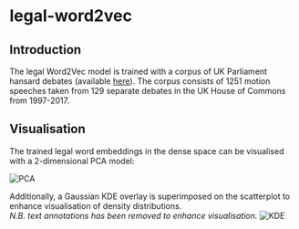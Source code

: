 # legal-word2vec


## Introduction
The legal Word2Vec model is trained with a corpus of UK Parliament hansard debates (available [here](https://data.mendeley.com/datasets/xsvp45cbt4/2mark)). The corpus consists of 1251 motion speeches taken from 129 separate debates in the UK House of Commons from 1997-2017. 

## Visualisation
The trained legal word embeddings in the dense space can be visualised with a 2-dimensional PCA model:

![PCA](https://i.imgur.com/AANy3fY.png)

Additionally, a Gaussian KDE overlay is superimposed on the scatterplot to enhance visualisation of density distributions. 
<br>*N.B. text annotations has been removed to enhance visualisation.*
![KDE](https://i.imgur.com/8cx98h7.png)
